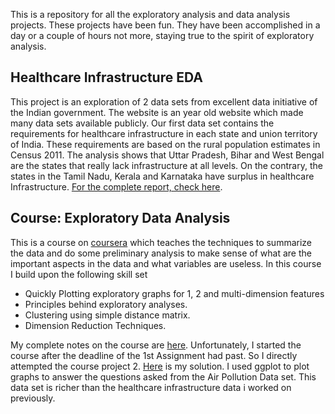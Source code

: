 <p>This is a repository for all the exploratory analysis and data analysis projects. These projects have been fun. They have been accomplished in a day or a couple of hours not more, staying true  to the spirit of exploratory analysis.</p>

<h2 id="healthcare-infrastructure-eda">Healthcare Infrastructure EDA</h2>

<p>This project is an exploration of 2 data sets from excellent data initiative of the Indian government. The website is an year old website which made many data sets available publicly. Our first data set contains the requirements for healthcare infrastructure in each state and union territory of India. These requirements are based on the rural population estimates in Census 2011. The analysis shows that Uttar Pradesh, Bihar and West Bengal are the states that really lack infrastructure at all levels. On the contrary, the states in the Tamil Nadu, Kerala and Karnataka have surplus in healthcare Infrastructure. <a href="http://nehiljain.github.io/data-analysis-projects/general-healthcare-india/index.html">For the complete report, check here</a>.</p>

<h2 id="course-exploratory-data-analysis">Course: Exploratory Data Analysis</h2>

<p>This is a course on <a href="https://www.coursera.org/">coursera</a> which teaches the techniques to summarize the data and do some preliminary analysis to make sense of what are the important aspects in the data and what variables are useless. In this course I build upon the following skill set</p>

<ul>
<li>Quickly Plotting exploratory graphs for 1, 2 and multi-dimension features</li>
<li>Principles behind exploratory analyses.</li>
<li>Clustering using simple distance matrix.</li>
<li>Dimension Reduction Techniques.</li>
</ul>

<p>My complete notes on the course are <a href="https://github.com/nehiljain/data-analysis-projects/blob/gh-pages/eda-coursera/notes.md">here</a>. Unfortunately, I started the course after the deadline of the 1st Assignment had past. So I directly attempted the course project 2. <a href="http://nehiljain.github.io/data-analysis-projects/eda-coursera/index.html">Here</a> is my solution. I used ggplot to plot graphs to answer the questions asked from the Air Pollution Data set. This data set is richer than the healthcare infrastructure data i worked on previously. </p>